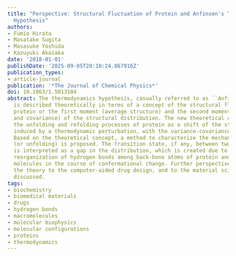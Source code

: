 ```yaml
---
title: "Perspective: Structural Fluctuation of Protein and Anfinsen's Thermodynamic
  Hypothesis"
authors:
- Fumio Hirata
- Masatake Sugita
- Masasuke Yoshida
- Kazuyuki Akasaka
date: '2018-01-01'
publishDate: '2025-09-05T20:10:24.867916Z'
publication_types:
- article-journal
publication: '*The Journal of Chemical Physics*'
doi: 10.1063/1.5013104
abstract: The thermodynamics hypothesis, casually referred to as ``Anfinsen's dogma,''
  is described theoretically in terms of a concept of the structural fluctuation of
  protein or the first moment (average structure) and the second moment (variance
  and covariance) of the structural distribution. The new theoretical concept views
  the unfolding and refolding processes of protein as a shift of the structural distribution
  induced by a thermodynamic perturbation, with the variance-covariance matrix varying.
  Based on the theoretical concept, a method to characterize the mechanism of folding
  (or unfolding) is proposed. The transition state, if any, between two stable states
  is interpreted as a gap in the distribution, which is created due to an extensive
  reorganization of hydrogen bonds among back-bone atoms of protein and with water
  molecules in the course of conformational change. Further perspective to applying
  the theory to the computer-aided drug design, and to the material science, is briefly
  discussed.
tags:
- biochemistry
- biomedical materials
- drugs
- hydrogen bonds
- macromolecules
- molecular biophysics
- molecular configurations
- proteins
- thermodynamics
---
```

